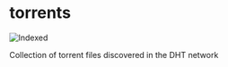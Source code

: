torrents 
========
![Indexed](https://img.shields.io/badge/indexed-241999-blue)

Collection of torrent files discovered in the DHT network
